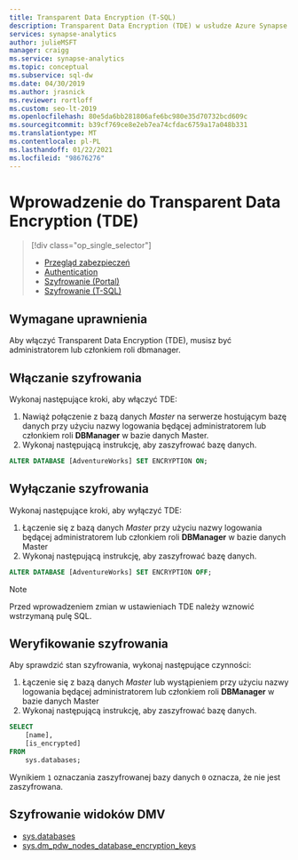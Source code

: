 ```yaml
---
title: Transparent Data Encryption (T-SQL)
description: Transparent Data Encryption (TDE) w usłudze Azure Synapse Analytics (T-SQL)
services: synapse-analytics
author: julieMSFT
manager: craigg
ms.service: synapse-analytics
ms.topic: conceptual
ms.subservice: sql-dw
ms.date: 04/30/2019
ms.author: jrasnick
ms.reviewer: rortloff
ms.custom: seo-lt-2019
ms.openlocfilehash: 80e5da6bb281806afe6bc980e35d70732bcd609c
ms.sourcegitcommit: b39cf769ce8e2eb7ea74cfdac6759a17a048b331
ms.translationtype: MT
ms.contentlocale: pl-PL
ms.lasthandoff: 01/22/2021
ms.locfileid: "98676276"
---
```

# <a name="get-started-with-transparent-data-encryption-tde"></a>Wprowadzenie do Transparent Data Encryption (TDE)

> [!div class="op_single_selector"]
>
> * [Przegląd zabezpieczeń](sql-data-warehouse-overview-manage-security.md)
> * [Authentication](sql-data-warehouse-authentication.md)
> * [Szyfrowanie (Portal)](sql-data-warehouse-encryption-tde.md)
> * [Szyfrowanie (T-SQL)](sql-data-warehouse-encryption-tde-tsql.md)

## <a name="required-permissions"></a>Wymagane uprawnienia

Aby włączyć Transparent Data Encryption (TDE), musisz być administratorem lub członkiem roli dbmanager.

## <a name="enabling-encryption"></a>Włączanie szyfrowania

Wykonaj następujące kroki, aby włączyć TDE:

1. Nawiąż połączenie z bazą danych *Master* na serwerze hostującym bazę danych przy użyciu nazwy logowania będącej administratorem lub członkiem roli **DBManager** w bazie danych Master.
2. Wykonaj następującą instrukcję, aby zaszyfrować bazę danych.

```sql
ALTER DATABASE [AdventureWorks] SET ENCRYPTION ON;
```

## <a name="disabling-encryption"></a>Wyłączanie szyfrowania

Wykonaj następujące kroki, aby wyłączyć TDE:

1. Łączenie się z bazą danych *Master* przy użyciu nazwy logowania będącej administratorem lub członkiem roli **DBManager** w bazie danych Master
2. Wykonaj następującą instrukcję, aby zaszyfrować bazę danych.

```sql
ALTER DATABASE [AdventureWorks] SET ENCRYPTION OFF;
```

> [!NOTE]
> Przed wprowadzeniem zmian w ustawieniach TDE należy wznowić wstrzymaną pulę SQL.

## <a name="verifying-encryption"></a>Weryfikowanie szyfrowania

Aby sprawdzić stan szyfrowania, wykonaj następujące czynności:

1. Łączenie się z bazą danych *Master* lub wystąpieniem przy użyciu nazwy logowania będącej administratorem lub członkiem roli **DBManager** w bazie danych Master
2. Wykonaj następującą instrukcję, aby zaszyfrować bazę danych.

```sql
SELECT
    [name],
    [is_encrypted]
FROM
    sys.databases;
```

Wynikiem ```1``` oznaczania zaszyfrowanej bazy danych ```0``` oznacza, że nie jest zaszyfrowana.

## <a name="encryption-dmvs"></a>Szyfrowanie widoków DMV

* [sys.databases](/sql/relational-databases/system-catalog-views/sys-databases-transact-sql?toc=/azure/synapse-analytics/sql-data-warehouse/toc.json&bc=/azure/synapse-analytics/sql-data-warehouse/breadcrumb/toc.json&view=azure-sqldw-latest&preserve-view=true)
* [sys.dm_pdw_nodes_database_encryption_keys](/sql/relational-databases/system-dynamic-management-views/sys-dm-pdw-nodes-database-encryption-keys-transact-sql?toc=/azure/synapse-analytics/sql-data-warehouse/toc.json&bc=/azure/synapse-analytics/sql-data-warehouse/breadcrumb/toc.json&view=azure-sqldw-latest&preserve-view=true)
